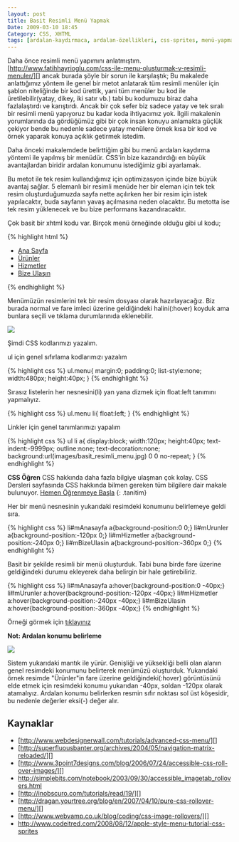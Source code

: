 ```yaml
---
layout: post
title: Basit Resimli Menü Yapmak
Date: 2009-03-10 18:45
Category: CSS, XHTML
tags: [ardalan-kaydırmaca, ardalan-özellikleri, css-sprites, menü-yapmak, resimli-menü]
---
```


Daha önce resimli menü yapımını anlatmıştım.
[http://www.fatihhayrioglu.com/css-ile-menu-olusturmak-v-resimli-menuler/][]
ancak burada şöyle bir sorun ile karşılaştık; Bu makalede anlattığımız
yöntem ile genel bir metot anlatarak tüm resimli menüler için şablon
niteliğinde bir kod ürettik, yani tüm menüler bu kod ile
üretilebilir(yatay, dikey, iki satır vb.) tabi bu kodumuzu biraz daha
fazlalaştırdı ve karıştırdı. Ancak bir çok sefer biz sadece yatay ve tek
sıralı bir resimli menü yapıyoruz bu kadar koda ihtiyacımız yok. İlgili
makalenin yorumlarında da gördüğümüz gibi bir çok insan konuyu anlamakta
güçlük çekiyor bende bu nedenle sadece yatay menülere örnek kısa bir kod
ve örnek yaparak konuya açıklık getirmek istedim.

Daha önceki makalemdede belirttiğim gibi bu menü ardalan kaydırma
yöntemi ile yapılmış bir menüdür. CSS'in bize kazandırdığı en büyük
avantajlardan biridir ardalan konumunu istediğimiz gibi ayarlamak.

Bu metot ile tek resim kullandığımız için optimizasyon içinde bize büyük
avantaj sağlar. 5 elemanlı bir resimli menüde her bir eleman için tek
tek resim oluşturduğumuzda sayfa nette açılırken her bir resim için
istek yapılacaktır, buda sayfanın yavaş açılmasına neden olacaktır. Bu
metotta ise tek resim yüklenecek ve bu bize performans kazandıracaktır.

Çok basit bir xhtml kodu var. Birçok menü örneğinde olduğu gibi ul kodu;

{% highlight html %}
<ul class="menu">
    <li id="mAnasayfa"><a href="#">Ana Sayfa</a></li>
    <li id="mUrunler"><a href="#">Ürünler</a></li>
    <li id="mHizmetler"><a href="#">Hizmetler</a></li>
    <li id="mBizeUlasin"><a href="#">Bize Ulaşın</a></li>
</ul>
{% endhighlight %}


Menümüzün resimlerini tek bir resim dosyası olarak hazırlayacağız. Biz
burada normal ve fare imleci üzerine geldiğindeki halini(:hover) koyduk
ama bunlara seçili ve tıklama durumlarınıda eklenebilir.

![][100]

Şimdi CSS kodlarımızı yazalım.

ul için genel sıfırlama kodlarımızı yazalım

{% highlight css %}
ul.menu{
    margin:0;
    padding:0;
    list-style:none;
    width:480px;
    height:40px;
}
{% endhighlight %}

Sırasız listelerin her nesnesini(li) yan yana dizmek için float:left
tanımını yapmalıyız.

{% highlight css %}
ul.menu li{
    float:left;
}
{% endhighlight %}

Linkler için genel tanımlarımızı yapalım

{% highlight css %}
ul li a{
    display:block;
    width:120px;
    height:40px;
    text-indent:-9999px;
    outline:none;
    text-decoration:none;
    background:url(images/basit_resimli_menu.jpg) 0 0 no-repeat;
}
{% endhighlight %}

**CSS Öğren**
CSS hakkında daha fazla bilgiye ulaşman çok kolay. CSS Dersleri sayfasında CSS hakkında bilmen gereken tüm bilgilere dair makale bulunuyor. [Hemen Öğrenmeye Başla](/css-dersleri)
{: .tanitim}


Her bir menü nesnesinin yukarıdaki resimdeki konumunu belirlemeye geldi
sıra.

{% highlight css %}
li#mAnasayfa a{background-position:0 0;}
li#mUrunler a{background-position:-120px 0;}
li#mHizmetler a{background-position:-240px 0;}
li#mBizeUlasin a{background-position:-360px 0;}
{% endhighlight %}

Basit bir şekilde resimli bir menü oluşturduk. Tabi buna birde fare
üzerine geldiğindeki durumu ekleyerek daha belirgin bir hale
getirebiliriz.

{% highlight css %}
li#mAnasayfa a:hover{background-position:0 -40px;}
li#mUrunler a:hover{background-position:-120px -40px;}
li#mHizmetler a:hover{background-position:-240px -40px;}
li#mBizeUlasin a:hover{background-position:-360px -40px;}
{% endhighlight %}

Örneği görmek için [tıklayınız][]

**Not: Ardalan konumu belirleme**

![][1]

Sistem yukarıdaki mantık ile yürür. Genişliği ve yüksekliği belli olan
alanın genel resimdeki konumunu belirterek menümüzü oluşturduk.
Yukarıdaki örnek resimde "Ürünler"in fare üzerine geldiğindeki(:hover)
görüntüsünü elde etmek için resimdeki konumu yukarıdan -40px, soldan
-120px olarak atamalıyız. Ardalan konumu belirlerken resmin sıfır
noktası sol üst köşesidir, bu nedenle değerler eksi(-) değer alır.

## Kaynaklar


-   [http://www.webdesignerwall.com/tutorials/advanced-css-menu/][]
-   [http://superfluousbanter.org/archives/2004/05/navigation-matrix-reloaded/][]
-   [http://www.3point7designs.com/blog/2006/07/24/accessible-css-roll-over-images/][]
-   http://simplebits.com/notebook/2003/09/30/accessible_imagetab_rollovers.html
-   [http://inobscuro.com/tutorials/read/19/][]
-   [http://dragan.yourtree.org/blog/en/2007/04/10/pure-css-rollover-menu/][]
-   [http://www.webvamp.co.uk/blog/coding/css-image-rollovers/][]
-   http://www.codeitred.com/2008/08/12/apple-style-menu-tutorial-css-sprites


  [http://www.fatihhayrioglu.com/css-ile-menu-olusturmak-v-resimli-menuler/]: http://www.fatihhayrioglu.com/css-ile-menu-olusturmak-v-resimli-menuler/
  [100]: /images/basit_resimli_menu.jpg
  [tıklayınız]: /dokumanlar/basit_resimli_menu.html
  [1]: /images/basit_resimli_menu_ardkaydi.jpg
  [http://www.webdesignerwall.com/tutorials/advanced-css-menu/]: http://www.webdesignerwall.com/tutorials/advanced-css-menu/
  [http://superfluousbanter.org/archives/2004/05/navigation-matrix-reloaded/]: http://superfluousbanter.org/archives/2004/05/navigation-matrix-reloaded/
  [http://www.3point7designs.com/blog/2006/07/24/accessible-css-roll-over-images/]: http://www.3point7designs.com/blog/2006/07/24/accessible-css-roll-over-images/
  [http://inobscuro.com/tutorials/read/19/]: http://inobscuro.com/tutorials/read/19/
  [http://dragan.yourtree.org/blog/en/2007/04/10/pure-css-rollover-menu/]: http://dragan.yourtree.org/blog/en/2007/04/10/pure-css-rollover-menu/
  [http://www.webvamp.co.uk/blog/coding/css-image-rollovers/]: http://www.webvamp.co.uk/blog/coding/css-image-rollovers/